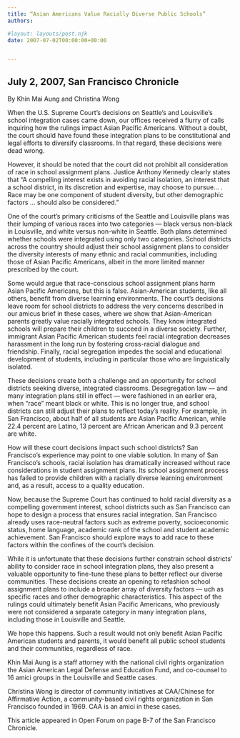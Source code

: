 ```yaml
---
title: “Asian Americans Value Racially Diverse Public Schools”
authors: 

#layout: layouts/post.njk
date: 2007-07-02T00:00:00+00:00


---
```


## July 2, 2007, San Francisco Chronicle

By Khin Mai Aung and Christina Wong

When the U.S. Supreme Court’s decisions on Seattle’s and Louisville’s school
integration cases came down, our offices received a flurry of calls inquiring
how the rulings impact Asian Pacific Americans. Without a doubt, the court
should have found these integration plans to be constitutional and legal efforts
to diversify classrooms. In that regard, these decisions were dead wrong.

However, it should be noted that the court did not prohibit all consideration of
race in school assignment plans. Justice Anthony Kennedy clearly states that “A
compelling interest exists in avoiding racial isolation, an interest that a
school district, in its discretion and expertise, may choose to pursue… . Race
may be one component of student diversity, but other demographic factors …
should also be considered.”

One of the court’s primary criticisms of the Seattle and Louisville plans was
their lumping of various races into two categories — black versus non-black in
Louisville, and white versus non-white in Seattle. Both plans determined whether
schools were integrated using only two categories. School districts across the
country should adjust their school assignment plans to consider the diversity
interests of many ethnic and racial communities, including those of Asian
Pacific Americans, albeit in the more limited manner prescribed by the court.

Some would argue that race-conscious school assignment plans harm Asian Pacific
Americans, but this is false. Asian-American students, like all others, benefit
from diverse learning environments. The court’s decisions leave room for school
districts to address the very concerns described in our amicus brief in these
cases, where we show that Asian-American parents greatly value racially
integrated schools. They know integrated schools will prepare their children to
succeed in a diverse society. Further, immigrant Asian Pacific American students
feel racial integration decreases harassment in the long run by fostering
cross-racial dialogue and friendship. Finally, racial segregation impedes the
social and educational development of students, including in particular those
who are linguistically isolated.

These decisions create both a challenge and an opportunity for school districts
seeking diverse, integrated classrooms. Desegregation law — and many integration
plans still in effect — were fashioned in an earlier era, when “race” meant
black or white. This is no longer true, and school districts can still adjust
their plans to reflect today’s reality. For example, in San Francisco, about
half of all students are Asian Pacific American, while 22.4 percent are Latino,
13 percent are African American and 9.3 percent are white.

How will these court decisions impact such school districts? San Francisco’s
experience may point to one viable solution. In many of San Francisco’s schools,
racial isolation has dramatically increased without race considerations in
student assignment plans. Its school assignment process has failed to provide
children with a racially diverse learning environment and, as a result, access
to a quality education.

Now, because the Supreme Court has continued to hold racial diversity as a
compelling government interest, school districts such as San Francisco can hope
to design a process that ensures racial integration. San Francisco already uses
race-neutral factors such as extreme poverty, socioeconomic status, home
language, academic rank of the school and student academic achievement. San
Francisco should explore ways to add race to these factors within the confines
of the court’s decision.

While it is unfortunate that these decisions further constrain school districts’
ability to consider race in school integration plans, they also present a
valuable opportunity to fine-tune these plans to better reflect our diverse
communities. These decisions create an opening to refashion school assignment
plans to include a broader array of diversity factors — uch as specific races
and other demographic characteristics. This aspect of the rulings could
ultimately benefit Asian Pacific Americans, who previously were not considered a
separate category in many integration plans, including those in Louisville and
Seattle.

We hope this happens. Such a result would not only benefit Asian Pacific
American students and parents, it would benefit all public school students and
their communities, regardless of race.

Khin Mai Aung is a staff attorney with the national civil rights organization
the Asian American Legal Defense and Education Fund, and co-counsel to 16 amici
groups in the Louisville and Seattle cases.

Christina Wong is director of community initiatives at CAA/Chinese for
Affirmative Action, a community-based civil rights organization in San Francisco
founded in 1969. CAA is an amici in these cases.

This article appeared in Open Forum on page B-7 of the San Francisco Chronicle.
